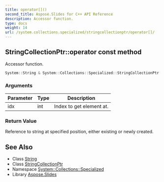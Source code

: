 ```yaml
---
title: operator[]()
second_title: Aspose.Slides for C++ API Reference
description: Accessor function.
type: docs
weight: 14
url: /system.collections.specialized/stringcollectionptr/operator[]/
---
```

## StringCollectionPtr::operator[](int) const method


Accessor function.

```cpp
System::String & System::Collections::Specialized::StringCollectionPtr::operator[](int idx) const
```


### Arguments

| Parameter | Type | Description |
| --- | --- | --- |
| idx | int | Index to get element at. |

### Return Value

Reference to string at specified position, either existing or newly created.

## See Also

* Class [String](../../../system/string/)
* Class [StringCollectionPtr](../)
* Namespace [System::Collections::Specialized](../../)
* Library [Aspose.Slides](../../../)